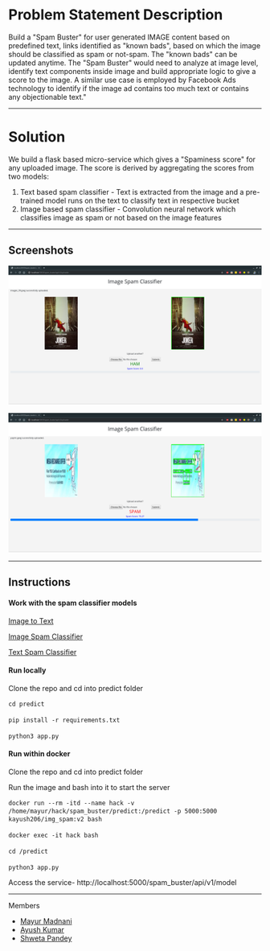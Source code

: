 # Problem Statement Description

Build a "Spam Buster" for user generated IMAGE content based on predefined text, links
identified as "known bads", based on which the image should be classified as spam or
not-spam. The "known bads" can be updated anytime.
The "Spam Buster" would need to analyze at image level, identify text components inside image
and build appropriate logic to give a score to the image.
A similar use case is employed by Facebook Ads technology to identify if the image ad contains
too much text or contains any objectionable text."


---

# Solution

We build a flask based micro-service which gives a "Spaminess score" for any uploaded image. The score is derived by aggregating the scores from two models: 
1. Text based spam classifier - Text is extracted from the image and a pre-trained model runs on the text to classify text in respective bucket
2. Image based spam classifier - Convolution neural network which classifies image as spam or not based on the image features

---
## Screenshots

![Non Spam image](docs/Screenshot1.png)

![Spam image](docs/Screenshot2.png)

---
## Instructions

#### Work with the spam classifier models

[Image to Text](Image%20to%20Text.ipynb)

[Image Spam Classifier](Image%20Spam%20Classifier.ipynb)

[Text Spam Classifier](Text%20Spam%20Classifier.ipynb)

#### Run locally

Clone the repo and cd into predict folder

```
cd predict

pip install -r requirements.txt

python3 app.py

```

#### Run within docker

Clone the repo and cd into predict folder

Run the image and bash into it to start the server

```
docker run --rm -itd --name hack -v /home/mayur/hack/spam_buster/predict:/predict -p 5000:5000 kayush206/img_spam:v2 bash

docker exec -it hack bash

cd /predict

python3 app.py
```


Access the service- 
http://localhost:5000/spam_buster/api/v1/model

---

Members

* [Mayur Madnani](https://github.com/mayurmadnani)
* [Ayush Kumar](https://github.com/AK-ayush)
* [Shweta Pandey](https://github.com/bomila)
